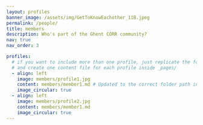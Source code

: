 ```yaml
---
layout: profiles
banner_image: /assets/img/GetToKnowEachother_11B.jpeg
permalink: /people/
title: members
description: Who's part of the Ghent CORR community?
nav: true
nav_order: 3

profiles:
  # if you want to include more than one profile, just replicate the following block
  # and create one content file for each profile inside _pages/
  - align: left
    image: members/profile1.jpg 
    content: members/member1.md # Updated to the correct folder path inside "_pages/members"
    image_circular: true
  - align: left
    image: members/profile2.jpg
    content: members/member1.md
    image_circular: true
---
```

